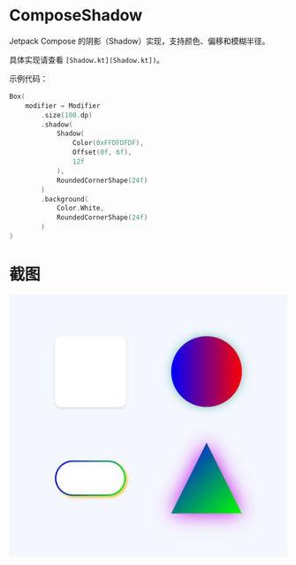 # ComposeShadow
Jetpack Compose 的阴影（Shadow）实现，支持颜色、偏移和模糊半径。

具体实现请查看 `[Shadow.kt](Shadow.kt])`。

示例代码：
```kotlin
Box(
    modifier = Modifier
        .size(100.dp)
        .shadow(
            Shadow(
                Color(0xFFDFDFDF),
                Offset(0f, 6f),
                12f
            ),
            RoundedCornerShape(24f)
        )
        .background(
            Color.White,
            RoundedCornerShape(24f)
        )
)
```

# 截图

![Screenshot](./screenshot/screenshot.png "Screenshot.png")  
